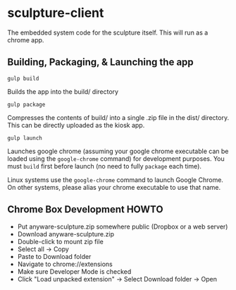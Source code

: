 # sculpture-client
The embedded system code for the sculpture itself. This will run as a chrome app.

## Building, Packaging, & Launching the app

    gulp build

Builds the app into the build/ directory

    gulp package

Compresses the contents of build/ into a single .zip file in the dist/ directory. This can be directly uploaded as the kiosk app.

    gulp launch

Launches google chrome (assuming your google chrome executable can be loaded using the `google-chrome` command) for development purposes. You must `build` first before launch (no need to fully `package` each time).

Linux systems use the `google-chrome` command to launch Google Chrome. On other systems, please alias your chrome executable to use that name. 

## Chrome Box Development HOWTO

* Put anyware-sculpture.zip somewhere public (Dropbox or a web server)
* Download anyware-sculpture.zip
* Double-click to mount zip file
* Select all -> Copy
* Paste to Download folder
* Navigate to chrome://extensions
* Make sure Developer Mode is checked
* Click "Load unpacked extension" -> Select Download folder -> Open

